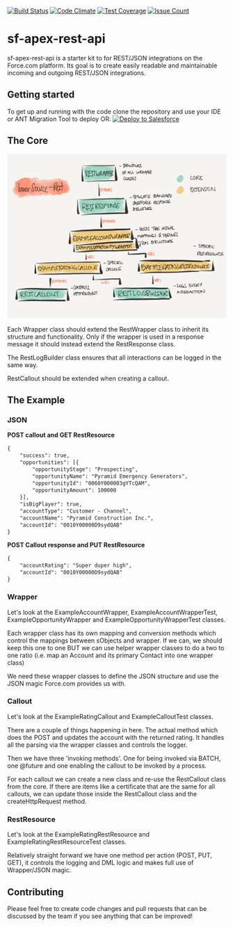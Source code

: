 [![Build Status](https://travis-ci.org/florianhoehn/sf-apex-rest-api.svg?branch=master)](https://travis-ci.org/florianhoehn/sf-apex-rest-api)
[![Code Climate](https://codeclimate.com/github/florianhoehn/sf-apex-rest-api/badges/gpa.svg)](https://codeclimate.com/github/florianhoehn/sf-apex-rest-api)
[![Test Coverage](https://codeclimate.com/github/florianhoehn/sf-apex-rest-api/badges/coverage.svg)](https://codeclimate.com/github/florianhoehn/sf-apex-rest-api/coverage)
[![Issue Count](https://codeclimate.com/github/florianhoehn/sf-apex-rest-api/badges/issue_count.svg)](https://codeclimate.com/github/florianhoehn/sf-apex-rest-api)

# sf-apex-rest-api
sf-apex-rest-api is a starter kit to for REST/JSON integrations on the Force.com platform. Its goal is to create easily readable and maintainable incoming and outgoing REST/JSON integrations.

## Getting started
To get up and running with the code clone the repository and use your IDE or ANT Migration Tool to deploy OR: <a href="https://githubsfdeploy.herokuapp.com?owner=florianhoehn&repo=sf-apex-rest-api">
  <img alt="Deploy to Salesforce"
       src="https://raw.githubusercontent.com/afawcett/githubsfdeploy/master/deploy.png">
</a>

## The Core
![Architecture](architecture.png)

Each Wrapper class should extend the RestWrapper class to inherit its structure and functionality. Only if the wrapper is used in a response message it should instead extend the RestResponse class.

The RestLogBuilder class ensures that all interactions can be logged in the same way.

RestCallout should be extended when creating a callout.

## The Example
### JSON

**POST callout and GET RestResource**
```
{
	"success": true,
	"opportunities": [{
		"opportunityStage": "Prospecting",
		"opportunityName": "Pyramid Emergency Generators",
		"opportunityId": "0060Y000003gYTcQAM",
		"opportunityAmount": 100000
	}],
	"isBigPlayer": true,
	"accountType": "Customer - Channel",
	"accountName": "Pyramid Construction Inc.",
	"accountId": "0010Y00000D9sydQAB"
}
```

**POST Callout response and PUT RestResource**

```
{
	"accountRating": "Super duper high",
	"accountId": "0010Y00000D9sydQAB"
}
```

### Wrapper
Let's look at the ExampleAccountWrapper, ExampleAccountWrapperTest, ExampleOpportunityWrapper and ExampleOpportunityWrapperTest classes.

Each wrapper class has its own mapping and conversion methods which control the mappings between sObjects and wrapper. If we can, we should keep this one to one BUT we can use helper wrapper classes to do a two to one ratio (i.e. map an Account and its primary Contact into one wrapper class)

We need these wrapper classes to define the JSON structure and use the JSON magic Force.com provides us with.

### Callout
Let's look at the ExampleRatingCallout and ExampleCalloutTest classes.

There are a couple of things happening in here. The actual method which does the POST and updates the account with the returned rating. It handles all the parsing via the wrapper classes and controls the logger.

Then we have three 'invoking methods'.
One for being invoked via BATCH, one @future and one enabling the callout to be invoked by a process.

For each callout we can create a new class and re-use the RestCallout class from the core. If there are items like a certificate that are the same for all callouts, we can update those inside the RestCallout class and the createHttpRequest method.

### RestResource
Let's look at the ExampleRatingRestResource and ExampleRatingRestResourceTest classes.

Relatively straight forward we have one method per action (POST, PUT, GET), it controls the logging and DML logic and makes full use of Wrapper/JSON magic.

## Contributing
Please feel free to create code changes and pull requests that can be discussed by the team if you see anything that can be improved!
